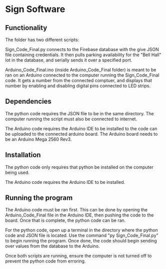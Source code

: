 # Sign Software

## Functionality

The folder has two different scripts:

Sign_Code_Final.py connects to the Firebase database with the give JSON file containing credentials. It then pulls parking availability for the "Bell Hall" lot in the database, and serially sends it over a specified port.

Arduino_Code_Final.ino (inside Arduino_Code_Final folder) is meant to be ran on an Arduino connected to the computer running the Sign_Code_Final code. It gets a number from the connected comptuer, and displays that number by enabling and disabling digital pins connected to LED strips.

## Dependencies

The python code requires the JSON file to be in the same directory. The computer running the script must also be connected to internet.

The Arduino code requires the Arduino IDE to be installed to the code can be uploaded to the connected arduino board. The Arduino board needs to be an Arduino Mega 2560 Rev3.

## Installation

The python code only requires that python be installed on the computer being used.

The Arduino code requires the Arduino IDE to be installed.

## Running the program

The Arduino code must be ran first. This can be done by opening the Arduino_Code_Final file in the Arduino IDE, then pushing the code to the board. Once that is complete, the python code can be ran.

For the python code, open up a terminal in the directory where the python code and JSON file is located. Use the command "py Sign_Code_Final.py" to begin running the program. Once done, the code should begin sending over values from the database to the Arduino.

Once both scripts are running, ensure the computer is not turned off to prevent the python code from erroring.
